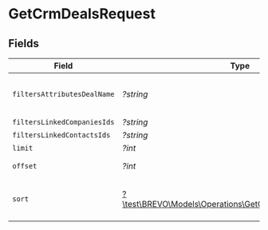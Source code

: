 # GetCrmDealsRequest


## Fields

| Field                                                                                                                   | Type                                                                                                                    | Required                                                                                                                | Description                                                                                                             |
| ----------------------------------------------------------------------------------------------------------------------- | ----------------------------------------------------------------------------------------------------------------------- | ----------------------------------------------------------------------------------------------------------------------- | ----------------------------------------------------------------------------------------------------------------------- |
| `filtersAttributesDealName`                                                                                             | *?string*                                                                                                               | :heavy_minus_sign:                                                                                                      | Filter by attributes. If you have filter for owner on your side please send it as `filters[attributes.deal_owner]`.     |
| `filtersLinkedCompaniesIds`                                                                                             | *?string*                                                                                                               | :heavy_minus_sign:                                                                                                      | Filter by linked companies ids                                                                                          |
| `filtersLinkedContactsIds`                                                                                              | *?string*                                                                                                               | :heavy_minus_sign:                                                                                                      | Filter by linked companies ids                                                                                          |
| `limit`                                                                                                                 | *?int*                                                                                                                  | :heavy_minus_sign:                                                                                                      | Number of documents per page                                                                                            |
| `offset`                                                                                                                | *?int*                                                                                                                  | :heavy_minus_sign:                                                                                                      | Index of the first document of the page                                                                                 |
| `sort`                                                                                                                  | [?\test\BREVO\Models\Operations\GetCrmDealsQueryParamSort](../../models/operations/GetCrmDealsQueryParamSort.md)        | :heavy_minus_sign:                                                                                                      | Sort the results in the ascending/descending order. Default order is **descending** by creation if `sort` is not passed |